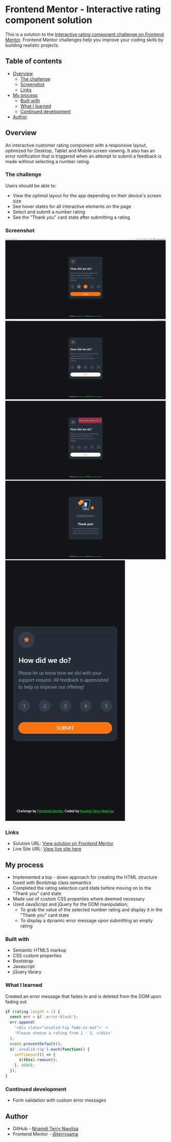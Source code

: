 # Frontend Mentor - Interactive rating component solution

This is a solution to the [Interactive rating component challenge on Frontend Mentor](https://www.frontendmentor.io/challenges/interactive-rating-component-koxpeBUmI). Frontend Mentor challenges help you improve your coding skills by building realistic projects. 

## Table of contents

- [Overview](#overview)
  - [The challenge](#the-challenge)
  - [Screenshot](#screenshot)
  - [Links](#links)
- [My process](#my-process)
  - [Built with](#built-with)
  - [What I learned](#what-i-learned)
  - [Continued development](#continued-development)
- [Author](#author)

## Overview
An interactive customer rating component with a responsive layout, optimized for Desktop, Tablet and Mobile screen viewing. It also has an error notification that is triggered when an attempt to submit a feedback is made without selecting a number rating.

### The challenge

Users should be able to:

- View the optimal layout for the app depending on their device's screen size
- See hover states for all interactive elements on the page
- Select and submit a number rating
- See the "Thank you" card state after submitting a rating

### Screenshot

![](./images/Interactive%20rating%20component%20-%20desktop%20view.png)
![](./images/Interactive%20rating%20component%20-%20desktop%20view%202.png)
![](./images/Interactive%20rating%20component%20-%20desktop%20view%20with%20error%20message.png)
![](./images/Interactive%20rating%20component%20-%20thank%20you%20state%20-%20desktop%20view.png)
![](./images/Interactive%20rating%20component%20-%20mobile%20view.png)

### Links

- Solution URL: [View solution on Frontend Mentor](https://www.frontendmentor.io/solutions/interactive-rating-component-aI4-qWxKYU)
- Live Site URL: [View live site here](https://terrysama.github.io/Interactive-rating-component/)

## My process

- Implemented a top - down approach for creating the HTML structure fused with Bootstrap class semantics
- Completed the rating selection card state before moving on to the "Thank you" card state
- Made use of custom CSS properties where deemed necessary
- Used JavaScript and jQuery for the DOM manipulation; 
  - To grab the value of the selected number rating and display it in the "Thank you" card state
  - To display a dynamic error message upon submitting an empty rating

### Built with

- Semantic HTML5 markup
- CSS custom properties
- Bootstrap
- Javascript
- jQuery library

### What I learned

Created an error message that fades in and is deleted from the DOM upon fading out

```js
if (rating.length < 1) {
  const err = $('.error-block');
  err.append(
    '<div class="invalid-tip fade-in-out">' + 
    'Please choose a rating from 1 - 5. </div>'
  );
  event.preventDefault();
  $('.invalid-tip').each(function() {
    setTimeout(() => {
      $(this).remove();
    }, 4000);
  });
}
```

### Continued development

- Form validation with custom error messages

## Author

- GitHub - [Nnamdi Terry Nwolisa](https://github.com/terrysama)
- Frontend Mentor - [@terrysama](https://www.frontendmentor.io/profile/terrysama)
